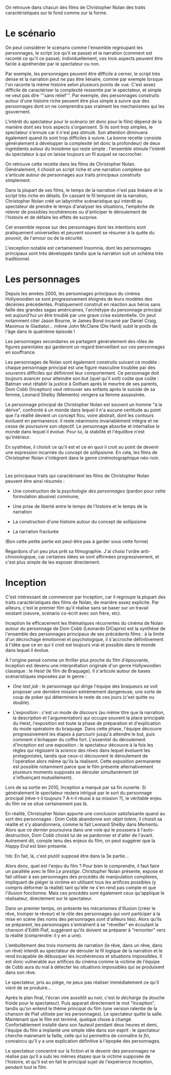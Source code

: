 On retrouve dans chacun des films de Christopher Nolan des traits
caractéristiques sur le fond comme sur la forme.

# Le scénario

On peut considérer le scénario comme l'ensemble regroupant les personnages, le
script (ce qu'il se passe) et la narration (comment est raconté ce qu'il ce
passe). Individuellement, ces trois aspects peuvent être facile à apréhender
par le spectateur ou non.

Par exemple, les personnages peuvent être difficile à cerner, le script très
dense et la narration peut ne pas être liénaire, comme par exemple lorsque l'on
raconte la même histoire selon plusieurs points de vue. C'est assez difficile de 
caractériser la complexité ressentie par le spectateur, et simple ne veut pas
dire '''sans relief'''. Par exemple, des personnages construits autour d'une
histoire riche peuvent être plus simple à suivre que des personnages dont
on ne comprendra pas vraiment les mechanismes qui les gouvernent.

L'intérêt du spéctateur pour le scénario (et donc pour le film) dépend de la
manière dont ses trois aspects s'organisent. Si ils sont trop simples, le
spectateur s'ennuie car il n'est pas stimulé. Son attention diminuera également
quand ils sont trop difficiles à suivre. La bonne recette consiste généralement
à développer la complexité (et donc la profondeur) de deux ingrédients autour
du troisième qui reste simple : l'ensemble stimule l'intérêt du spectateur
à qui on laisse toujours un fil auquel se raccrocher.

On retrouve cette recette dans les films de Christopher Nolan. Généralement, il
choisit un script riche et une narration complexe qui s'articule autour de
personnages aux traits principaux construits simplement. 

Dans la plupart de ses films, le temps de la narration n'est pas linéaire et le
script très riche en détails. En cassant le fil temporel de la narration,
Christopher Nolan créé un labyrinthe scénaristique qui interdit au spectateur de
prendre le temps d'analyser les situations, l'empêche de
relever de possibles incohérences ou d'anticiper le déroulement de l'histoire
et de défaire les effets de surprise.

Cet ensemble repose sur des personnages dont les intentions sont pratiquement
universelles et peuvent souvent se résumer à la quête du pouvoir, de l'amour ou
de la sécurité. 

L'exception notable est certainement Insomnia, dont les personnages principaux
sont très développés tandis que la narration suit un schéma très traditionnel.

# Les personnages

Depuis les années 2000, les personnages principaux du cinéma Hollywoodien se
sont progressivement éloignés de leurs modèles des décénies précédentes.
Pratiquement construit en réaction aux héros sans faille des grandes sagas
américaines, l'archétype du personnage principal est aujourd'hui un être
troublé par une grave crise existentielle. On peut notamment citer Jason
Bourne, le James Bond incarné par Daniel Craig, Maximus le Gladiator... même
John McClane (Die Hard) subit le poids de l'âge dans le quatrième épisode !
 
Les personnages secondaires se partagent généralement des rôles de figures
parentales qui garderont un regard bienveillant sur ces personnages en
souffrance.

Les personnages de Nolan sont également construits suivant ce modèle : chaque
personnage principal est une figure masculine troublée par des souvenirs
difficiles qui définiront leur comportement. Ce personnage doit toujours
avancer pour atteindre son but (quel qu'il soit) coûte que coûte : Batman veut
rétablir la justice à Gotham après le meurtre de ses parents, Dom Cobb
(Inception) veut retrouver ses enfants après le suicide de sa femme, Leonard
Shelby (Memento) vengera sa femme assassinée.

Le personnage principal de Christopher Nolan est souvent un homme "à la
dérive", confronté à un monde dans lequel il n'a aucune certitude au
point que l'a réalité devient un concept flou, voire abstrait, dont les
contours évoluent en permanence. Il reste néanmoins invariablement intègre et
ne cesse de poursuivre son objectif. Le personnage absorbe et internalise le
monde dans lequel il évolue. Pour lui, la stabilité et l'équilibre n'est
qu'intérieur.

En systhèse, il choisit ce qu'il est et ce en quoi il croit au point de devenir
une expression incarnée du concept de sollipsisme. En cela, les films de
Christopher Nolan s'intègrent dans le genre cinémotographique néo-noir.

# 

Les principaux traits qui caractèrisent les films de Christopher Nolan peuvent
être ainsi résumés :

  * Une construction de la *psychologie des personnages* (pardon pour cette
    formulation abusive) commune,

  * Une prise de liberté entre le temps de l'histoire et le temps de la
    narration

  * La construction d'une histoire autour du concept de sollipsisme

  * La narration fracturée

(Bon cette petite partie est peut-être pas à garder sous cette forme)

Regardons d'un peu plus prêt sa filmographie. J'ai choisi l'ordre
anti-chronologique, car certaines idées se sont affirmées progressivement, et
c'est plus simple de les exposer directement.

# Inception

C'est intéressant de commencer par Inception, car il regroupe la plupart des
traits caractéristiques des films de Nolan, de manière assez explicite. Par
ailleurs, c'est le premier film qu'il réalise sans se baser sur un travail
existant (oeuvre, scénario co-écrit avec son frère, etc).

Inception lie efficacement les thématiques récurrentes du cinéma de Nolan autour
du personnage de Dom Cobb (Leonardo DiCaprio) est la synthèse de l'ensemble
des personnages principaux de ses précédents films : à la limite d'un
décrochage émotionnel et psychologique, il s'accroche définitivement à l'idée
que ce en qui il croit est toujours vrai et possible dans le monde dans lequel
il évolue.

À l'origine pensé comme un thriller plus proche du film d'épouvante, Inception
est devenu une interprétation originale d'un genre Hollywoodien classique : le
*Heist* (le film de Braquage). Il s'articule autour de bases scénaristiques
imposées par le genre :

  * *One last job* : le personnage qui dirige l'équipe des braqueurs se voit
    proposer une dernière mission extrémement dangereuse, une sorte de coup de
    poker qui déterminera le reste de ces jours (c'est quitte ou double).

  * L'exposition : c'est un mode de discours (au même titre que la narration,
    la description et l'argumentation) qui occupe souvent la place principale
    du Heist, l'exposition est toute la phase de préparation et d'explication
    du mode opératoire du braquage. Dans cette phase, l'équipe découvre
    progressivement les étapes à parcourir jusqu'à attendre le but, puis
    comment s'échapper du coffre fort. L'essentiel du déroulement d'Inception
    est une exposition : le spectateur découvre à la fois les règles qui régissent la
    *science des rêves* dans lequel évoluent les protagonistes, tandis que
    ceux-ci découvrent le déroulement de l'opération alors même qu'ils la
    réalisent.
    Cette exposition permanente est possible notamment parce que le film
    présente alternativement plusieurs moments supposés se dérouler
    simultanément (et s'influençant mutuellement).

Lors de sa sortie en 2010, Inception a marqué par sa fin ouverte. Si
généralement le spectateur restera intrigué par le sort du personnage principal
(rêve-t-il toujours ? A-t-il réussi à sa mission ?), le véritable enjeu du film
ne se situe certainement pas là.

En réalité, Christopher Nolan apporte une conclusion satisfaisante quand au
sort des personnages : Dom Cobb abandonne son *objet totem*, il choisit sa
réalité et s'y abandonnera, comme le fait Leonard Shelby dans Memento. Alors
que ce dernier poursuivra dans une voie qui le poussera à l'auto-destruction,
Dom Cobb choisit lui de se pardonner et d'aller de l'avant. Autrement dit,
compte tenu des enjeux du film, on peut suggérer que la *Happy End* est bien
présente.

 !nb: En fait, là, c'est plutôt supposé être dans la 3e partie...

Alors donc, quel est l'enjeu du film ? Pour bien le comprendre, il faut faire
un parallèle avec le film *Le prestige*. Christopher Nolan présente, expose et
fait utiliser à ses personnages des procédés de manipulation complexes,
impliquant de piéger la victime en utilisant tous les artifices possibles (y
compris déformer la réalité) tant qu'elle ne s'en rend pas compte et que
l'illusion fonctionne. Mais ces procédés sont également ceux qu'applique le
réalisateur, directement sur le spectateur.

Dans un premier temps, on présente les mécanismes d'illusion (créer le rêve,
tromper le rêveur) et le rôle des personnages qui vont participer à la mise en
scène (les noms des personnages sont d'ailleurs liés). Alors qu'ils se
préparent, les personnages s'entraînent à se "réveiller" en écoutant la chanson
d'Edith Piaf, suggérant qu'ils doivent se préparer à "remonter" vers la
réalité (comprendre: il y en a une).

L'emboîtement des trois moments de narration (le rêve, dans un rêve, dans un
rêve) interdit au spectateur de dérouler le fil logique de la narration et le
rend incapable de débusquer les incohérences et situations impossibles. Il est
donc vulnerable aux artifices du cinéma comme la victime de l'équipe de Cobb
aura du mal à détecter les situations impossibles qui se produisent dans son
rêve.

Le spectateur, pris au piège, ne peux pas réaliser immédiatement ce qu'il vient
de se produire...

Après le plan final, l'écran vire aussitôt au noir, c'est *la décharge* (la
douche froide pour le spectateur). Puis apparait directement le mot
"Inception", tandis qu'on entend le thème principal du film (une version
ralentie de la chanson de Piaf utilisée par les personnages). Le spectateur
quitte la salle. Maintenant que le film est terminé, quelque chose à changé.
Confortablement installé dans son fauteuil pendant deux heures et demi,
l'équipe du film a implanté une simple idée dans son esprit : le spectateur
cherche mainenant la faille, celle qui lui permettra de connaître *la fin*,
convaincu qu'il y a une explication définitive à l'épopée des personnages.

Le spectateur concentré sur la fiction et le devenir des personnages ne réalise
pas qu'il a subi les mêmes étapes que la victime supposée de l'histoire, et
qu'il est en fait le principal sujet de l'expérience Inception, pendant tout le
film.
